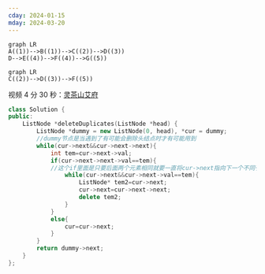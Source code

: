 ```yaml
---
cday: 2024-01-15
mday: 2024-03-20
---
```


```mermaid
graph LR
A((1))-->B((1))-->C((2))-->D((3))
D-->E((4))-->F((4))-->G((5))
```

```mermaid
graph LR
C((2))-->D((3))-->F((5))
```

视频 4 分 30 秒：[灵茶山艾府](https://www.bilibili.com/video/BV1VP4y1Q71e/?vd_source=c3f550faf1e5f336955f3fdd676c4462)

```c++
class Solution {
public:
    ListNode *deleteDuplicates(ListNode *head) {
        ListNode *dummy = new ListNode(0, head), *cur = dummy;
        //dummy节点是当遇到了有可能会删除头结点时才有可能用到
        while(cur->next&&cur->next->next){
            int tem=cur->next->val;
            if(cur->next->next->val==tem){
            //这个if里面是只要后面两个元素相同就要一直将cur->next指向下一个不同于这两个元素val值的节点
                while(cur->next&&cur->next->val==tem){
                    ListNode* tem2=cur->next;
                    cur->next=cur->next->next;
                    delete tem2;
                }
            }
            else{
                cur=cur->next;
            }
        }
        return dummy->next;
    }
};
```
